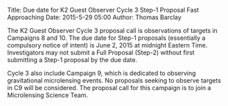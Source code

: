 Title: Due date for K2 Guest Observer Cycle 3 Step-1 Proposal Fast Approaching
Date: 2015-5-29 05:00
Author: Thomas Barclay

The K2 Guest Observer Cycle 3 proposal call is observations of targets in Campaigns 8 and 10. The due date for Step-1 proposals (essentially a compulsory notice of intent) is June 2, 2015 at midnight Eastern Time. Investigators may not submit a Full Proposal (Step-2) without first submitting a Step-1 proposal by the due date.

Cycle 3 also include Campaign 9, which is dedicated to observing gravitational microlensing events. No proposals seeking to observe targets in C9 will be considered. The proposal call for this campaign is to join a Microlensing Science Team.